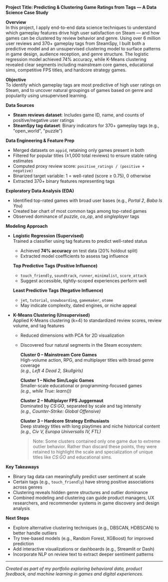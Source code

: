 **Project Title: Predicting & Clustering Game Ratings from Tags — A Data Science Case Study**

**Overview**  
In this project, I apply end-to-end data science techniques to understand which gameplay features drive high user satisfaction on Steam — and how games can be clustered by review behavior and genre. Using over 6 million user reviews and 370+ gameplay tags from SteamSpy, I built both a predictive model and an unsupervised clustering model to surface patterns in game design, audience reception, and genre structure. The logistic regression model achieved 74% accuracy, while K-Means clustering revealed clear segments including mainstream core games, educational sims, competitive FPS titles, and hardcore strategy games.

**Objective**  
To identify which gameplay tags are most predictive of high user ratings on Steam, and to uncover natural groupings of games based on genre and popularity using unsupervised learning.

**Data Sources**  
- **Steam reviews dataset**: Includes game ID, name, and counts of positive/negative user ratings  
- **SteamSpy tag dataset**: Binary indicators for 370+ gameplay tags (e.g., "open_world", "puzzle")

**Data Engineering & Feature Prep**  
- Merged datasets on `appid`, retaining only games present in both  
- Filtered for popular titles (≥1,000 total reviews) to ensure stable rating estimates  
- Computed proxy review score: `positive_ratings / (positive + negative)`  
- Binarized target variable: 1 = well-rated (score ≥ 0.75), 0 otherwise  
- Extracted 370+ binary features representing tags

**Exploratory Data Analysis (EDA)**  
- Identified top-rated games with broad user bases (e.g., *Portal 2*, *Baba Is You*)  
- Created bar chart of most common tags among top-rated games  
- Observed dominance of *puzzle*, *co_op*, and *singleplayer* tags

**Modeling Approach**

- **Logistic Regression (Supervised)**  
  Trained a classifier using tag features to predict well-rated status  
  - Achieved **74% accuracy** on test data (20% holdout split)  
  - Extracted model coefficients to assess tag influence  

  **Top Predictive Tags (Positive Influence)**  
  - `touch_friendly`, `soundtrack`, `runner`, `minimalist`, `score_attack`  
  - Suggest accessible, tightly-scoped experiences perform well

  **Least Predictive Tags (Negative Influence)**  
  - `jet`, `tutorial`, `snowboarding`, `gamemaker`, `otome`  
  - May indicate complexity, dated engines, or niche appeal

- **K-Means Clustering (Unsupervised)**  
  Applied K-Means clustering (k=4) to standardized review scores, review volume, and tag features  
  - Reduced dimensions with PCA for 2D visualization  
  - Discovered four natural segments in the Steam ecosystem:

    **Cluster 0 – Mainstream Core Games**  
    High-volume action, RPG, and multiplayer titles with broad genre coverage  
    *(e.g., Left 4 Dead 2, Skullgirls)*  

    **Cluster 1 – Niche Sim/Logic Games**  
    Smaller-scale educational or programming-focused games  
    *(e.g., while True: learn())*

    **Cluster 2 – Multiplayer FPS Juggernaut**  
    Dominated by *CS:GO*, separated by scale and tag intensity  
    *(e.g., Counter-Strike: Global Offensive)*  

    **Cluster 3 – Hardcore Strategy Enthusiasts**  
    Deep strategy titles with long playtimes and niche historical content  
    *(e.g., Civ V, Europa Universalis IV, FTL)*  

    > Note: Some clusters contained only one game due to extreme outlier behavior. Rather than discard these points, they were retained to highlight the scale and specialization of unique titles like *CS:GO* and educational sims.

**Key Takeaways**  
- Binary tag data can meaningfully predict user sentiment at scale  
- Certain tags (e.g., `touch_friendly`) have strong positive associations across genres  
- Clustering reveals hidden genre structures and outlier dominance  
- Combined modeling and clustering can guide product managers, UX researchers, and recommender systems in game discovery and design analysis

**Next Steps**  
- Explore alternative clustering techniques (e.g., DBSCAN, HDBSCAN) to better handle outliers  
- Try tree-based models (e.g., Random Forest, XGBoost) for improved prediction  
- Add interactive visualizations or dashboards (e.g., Streamlit or Dash)  
- Incorporate NLP on review text to extract deeper sentiment patterns

---
*Created as part of my portfolio exploring behavioral data, product feedback, and machine learning in games and digital experiences.*
